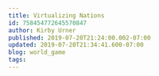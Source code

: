 ```yaml
---
title: Virtualizing Nations
id: 758454772645570847
author: Kirby Urner
published: 2019-07-20T21:24:00.002-07:00
updated: 2019-07-20T21:34:41.600-07:00
blog: world_game
tags: 
---
```


